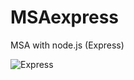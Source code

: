 # MSAexpress
MSA with node.js (Express)


![Express](https://user-images.githubusercontent.com/54240763/163981531-eeaa182b-a77c-41c7-93a5-2fc144240b29.png)
